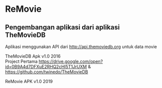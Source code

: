 # ReMovie
<h2>Pengembangan aplikasi dari aplikasi TheMovieDB</h2>

Aplikasi menggunakan API dari http://api.themoviedb.org untuk data movie

TheMovieDB Apk v1.0 2016<br>
Project Pertama https://drive.google.com/open?id=0B9A4d7DFXuE2RHQ2cHI5T1JrUXM & https://github.com/twinedo/TheMovieDB<br>

ReMovie APK v1.0 2019<br>


